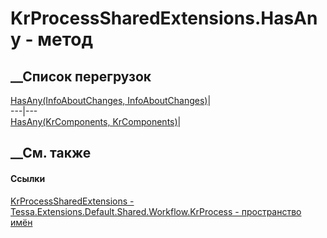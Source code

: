 # KrProcessSharedExtensions.HasAny - метод
##  __Список перегрузок
[HasAny(InfoAboutChanges,
InfoAboutChanges)](M_Tessa_Extensions_Default_Shared_Workflow_KrProcess_KrProcessSharedExtensions_HasAny.htm)|  
---|---  
[HasAny(KrComponents,
KrComponents)](M_Tessa_Extensions_Default_Shared_Workflow_KrProcess_KrProcessSharedExtensions_HasAny_1.htm)|  
## __См. также
#### Ссылки
[KrProcessSharedExtensions -
](T_Tessa_Extensions_Default_Shared_Workflow_KrProcess_KrProcessSharedExtensions.htm)
[Tessa.Extensions.Default.Shared.Workflow.KrProcess - пространство
имён](N_Tessa_Extensions_Default_Shared_Workflow_KrProcess.htm)
